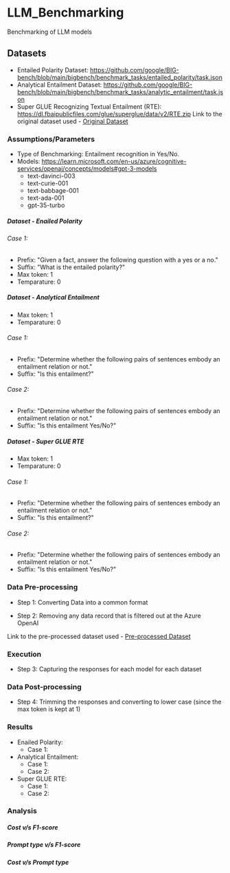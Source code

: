 # LLM_Benchmarking
Benchmarking of LLM models

## Datasets
- Entailed Polarity Dataset: https://github.com/google/BIG-bench/blob/main/bigbench/benchmark_tasks/entailed_polarity/task.json
- Analytical Entailment Dataset: https://github.com/google/BIG-bench/blob/main/bigbench/benchmark_tasks/analytic_entailment/task.json
- Super GLUE Recognizing Textual Entailment (RTE): https://dl.fbaipublicfiles.com/glue/superglue/data/v2/RTE.zip
Link to the original dataset used - [Original Dataset](./Dataset/Original)

### Assumptions/Parameters

- Type of Benchmarking: Entailment recognition in Yes/No.
- Models: https://learn.microsoft.com/en-us/azure/cognitive-services/openai/concepts/models#gpt-3-models
  - text-davinci-003
  - text-curie-001
  - text-babbage-001
  - text-ada-001
  - gpt-35-turbo

##### Dataset - Enailed Polarity

###### Case 1:
- Prefix: "Given a fact, answer the following question with a yes or a no."
- Suffix: "What is the entailed polarity?"
- Max token: 1
- Temparature: 0

##### Dataset - Analytical Entailment

- Max token: 1
- Temparature: 0

###### Case 1:
- Prefix: "Determine whether the following pairs of sentences embody an entailment relation or not."
- Suffix: "Is this entailment?"

###### Case 2:
- Prefix: "Determine whether the following pairs of sentences embody an entailment relation or not."
- Suffix: "Is this entailment Yes/No?"

##### Dataset - Super GLUE RTE

- Max token: 1
- Temparature: 0

###### Case 1:
- Prefix: "Determine whether the following pairs of sentences embody an entailment relation or not."
- Suffix: "Is this entailment?"

###### Case 2:
- Prefix: "Determine whether the following pairs of sentences embody an entailment relation or not."
- Suffix: "Is this entailment Yes/No?"

### Data Pre-processing

- Step 1: Converting Data into a common format

- Step 2: Removing any data record that is filtered out at the Azure OpenAI

Link to the pre-processed dataset used - [Pre-processed Dataset](./Dataset/Preprocessed)
### Execution

- Step 3: Capturing the responses for each model for each dataset

### Data Post-processing

- Step 4: Trimming the responses and converting to lower case (since the max token is kept at 1)

### Results

- Enailed Polarity:
  - Case 1:
- Analytical Entailment:
  - Case 1:
  - Case 2:
- Super GLUE RTE:
  - Case 1:
  - Case 2:

### Analysis

##### Cost v/s F1-score

##### Prompt type v/s F1-score

##### Cost v/s Prompt type

